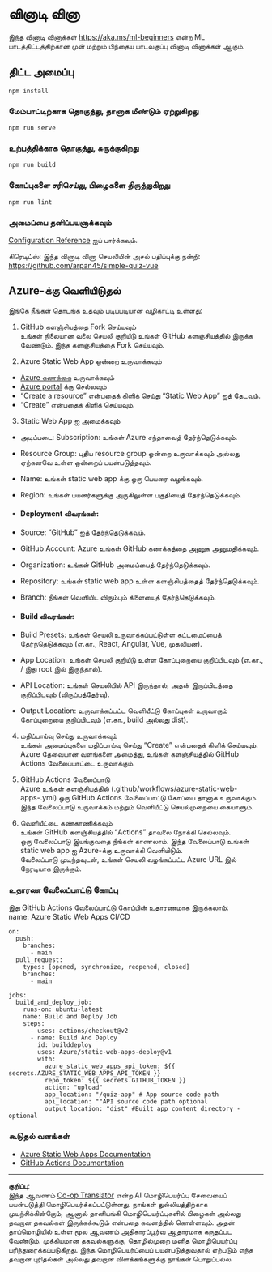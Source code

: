 <!--
CO_OP_TRANSLATOR_METADATA:
{
  "original_hash": "6d130dffca5db70d7e615f926cb1ad4c",
  "translation_date": "2025-10-11T11:14:10+00:00",
  "source_file": "quiz-app/README.md",
  "language_code": "ta"
}
-->
# வினாடி வினா

இந்த வினாடி வினாக்கள் https://aka.ms/ml-beginners என்ற ML பாடத்திட்டத்திற்கான முன் மற்றும் பிந்தைய பாடவகுப்பு வினாடி வினாக்கள் ஆகும்.

## திட்ட அமைப்பு

```
npm install
```

### மேம்பாட்டிற்காக தொகுத்து, தானாக மீண்டும் ஏற்றுகிறது

```
npm run serve
```

### உற்பத்திக்காக தொகுத்து, சுருக்குகிறது

```
npm run build
```

### கோப்புகளை சரிசெய்து, பிழைகளை திருத்துகிறது

```
npm run lint
```

### அமைப்பை தனிப்பயனாக்கவும்

[Configuration Reference](https://cli.vuejs.org/config/) ஐப் பார்க்கவும்.

கிரெடிட்ஸ்: இந்த வினாடி வினா செயலியின் அசல் பதிப்புக்கு நன்றி: https://github.com/arpan45/simple-quiz-vue

## Azure-க்கு வெளியிடுதல்

இங்கே நீங்கள் தொடங்க உதவும் படிப்படியான வழிகாட்டி உள்ளது:

1. GitHub களஞ்சியத்தை Fork செய்யவும்  
உங்கள் நிலையான வலை செயலி குறியீடு உங்கள் GitHub களஞ்சியத்தில் இருக்க வேண்டும். இந்த களஞ்சியத்தை Fork செய்யவும்.

2. Azure Static Web App ஒன்றை உருவாக்கவும்  
- [Azure கணக்கை](http://azure.microsoft.com) உருவாக்கவும்  
- [Azure portal](https://portal.azure.com) க்கு செல்லவும்  
- “Create a resource” என்பதைக் கிளிக் செய்து “Static Web App” ஐத் தேடவும்.  
- “Create” என்பதைக் கிளிக் செய்யவும்.  

3. Static Web App ஐ அமைக்கவும்  
- அடிப்படை: Subscription: உங்கள் Azure சந்தாவைத் தேர்ந்தெடுக்கவும்.  
- Resource Group: புதிய resource group ஒன்றை உருவாக்கவும் அல்லது ஏற்கனவே உள்ள ஒன்றைப் பயன்படுத்தவும்.  
- Name: உங்கள் static web app க்கு ஒரு பெயரை வழங்கவும்.  
- Region: உங்கள் பயனர்களுக்கு அருகிலுள்ள பகுதியைத் தேர்ந்தெடுக்கவும்.  

- #### Deployment விவரங்கள்:  
- Source: “GitHub” ஐத் தேர்ந்தெடுக்கவும்.  
- GitHub Account: Azure உங்கள் GitHub கணக்கத்தை அணுக அனுமதிக்கவும்.  
- Organization: உங்கள் GitHub அமைப்பைத் தேர்ந்தெடுக்கவும்.  
- Repository: உங்கள் static web app உள்ள களஞ்சியத்தைத் தேர்ந்தெடுக்கவும்.  
- Branch: நீங்கள் வெளியிட விரும்பும் கிளையைத் தேர்ந்தெடுக்கவும்.  

- #### Build விவரங்கள்:  
- Build Presets: உங்கள் செயலி உருவாக்கப்பட்டுள்ள கட்டமைப்பைத் தேர்ந்தெடுக்கவும் (எ.கா., React, Angular, Vue, முதலியன).  
- App Location: உங்கள் செயலி குறியீடு உள்ள கோப்புறையை குறிப்பிடவும் (எ.கா., / இது root இல் இருந்தால்).  
- API Location: உங்கள் செயலியில் API இருந்தால், அதன் இருப்பிடத்தை குறிப்பிடவும் (விருப்பத்தேர்வு).  
- Output Location: உருவாக்கப்பட்ட வெளியீட்டு கோப்புகள் உருவாகும் கோப்புறையை குறிப்பிடவும் (எ.கா., build அல்லது dist).  

4. மதிப்பாய்வு செய்து உருவாக்கவும்  
உங்கள் அமைப்புகளை மதிப்பாய்வு செய்து “Create” என்பதைக் கிளிக் செய்யவும். Azure தேவையான வளங்களை அமைத்து, உங்கள் களஞ்சியத்தில் GitHub Actions வேலைப்பாட்டை உருவாக்கும்.  

5. GitHub Actions வேலைப்பாடு  
Azure உங்கள் களஞ்சியத்தில் (.github/workflows/azure-static-web-apps-<name>.yml) ஒரு GitHub Actions வேலைப்பாட்டு கோப்பை தானாக உருவாக்கும். இந்த வேலைப்பாடு உருவாக்கம் மற்றும் வெளியீட்டு செயல்முறையை கையாளும்.  

6. வெளியீட்டை கண்காணிக்கவும்  
உங்கள் GitHub களஞ்சியத்தில் “Actions” தாவலை நோக்கி செல்லவும்.  
ஒரு வேலைப்பாடு இயங்குவதை நீங்கள் காணலாம். இந்த வேலைப்பாடு உங்கள் static web app ஐ Azure-க்கு உருவாக்கி வெளியிடும்.  
வேலைப்பாடு முடிந்தவுடன், உங்கள் செயலி வழங்கப்பட்ட Azure URL இல் நேரடியாக இருக்கும்.  

### உதாரண வேலைப்பாட்டு கோப்பு  

இது GitHub Actions வேலைப்பாட்டு கோப்பின் உதாரணமாக இருக்கலாம்:  
name: Azure Static Web Apps CI/CD  
```
on:
  push:
    branches:
      - main
  pull_request:
    types: [opened, synchronize, reopened, closed]
    branches:
      - main

jobs:
  build_and_deploy_job:
    runs-on: ubuntu-latest
    name: Build and Deploy Job
    steps:
      - uses: actions/checkout@v2
      - name: Build And Deploy
        id: builddeploy
        uses: Azure/static-web-apps-deploy@v1
        with:
          azure_static_web_apps_api_token: ${{ secrets.AZURE_STATIC_WEB_APPS_API_TOKEN }}
          repo_token: ${{ secrets.GITHUB_TOKEN }}
          action: "upload"
          app_location: "/quiz-app" # App source code path
          api_location: ""API source code path optional
          output_location: "dist" #Built app content directory - optional
```
  
### கூடுதல் வளங்கள்  
- [Azure Static Web Apps Documentation](https://learn.microsoft.com/azure/static-web-apps/getting-started)  
- [GitHub Actions Documentation](https://docs.github.com/actions/use-cases-and-examples/deploying/deploying-to-azure-static-web-app)  

---

**குறிப்பு**:  
இந்த ஆவணம் [Co-op Translator](https://github.com/Azure/co-op-translator) என்ற AI மொழிபெயர்ப்பு சேவையைப் பயன்படுத்தி மொழிபெயர்க்கப்பட்டுள்ளது. நாங்கள் துல்லியத்திற்காக முயற்சிக்கின்றோம், ஆனால் தானியங்கி மொழிபெயர்ப்புகளில் பிழைகள் அல்லது தவறான தகவல்கள் இருக்கக்கூடும் என்பதை கவனத்தில் கொள்ளவும். அதன் தாய்மொழியில் உள்ள மூல ஆவணம் அதிகாரப்பூர்வ ஆதாரமாக கருதப்பட வேண்டும். முக்கியமான தகவல்களுக்கு, தொழில்முறை மனித மொழிபெயர்ப்பு பரிந்துரைக்கப்படுகிறது. இந்த மொழிபெயர்ப்பைப் பயன்படுத்துவதால் ஏற்படும் எந்த தவறான புரிதல்கள் அல்லது தவறான விளக்கங்களுக்கு நாங்கள் பொறுப்பல்ல.